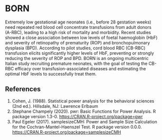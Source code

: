 # BORN
Extremely low gestational age neonates (i.e., before 28 gestation weeks) need repeated red blood cell concentrate transfusions from adult donors (A-RBC), leading to a high risk of mortality and morbidity. Recent studies showed a close association between low levels of foetal haemoglobin (HbF) and severity of retinopathy of prematurity (ROP) and bronchopulmonary dysplasia (BPD). According to pilot studies, cord blood RBC (CB-RBC) transfusion elicits significantly higher levels of HbF, preventing or strongly reducing the severity of ROP and BPD. BORN is an ongoing multicentric Italian study recruiting premature neonates, with the goal of testing the CB-RBC efficacy over transfusion-associated diseases and estimating the optimal HbF levels to successfully treat them.

## References
1.	Cohen, J. (1988).  Statistical power analysis for the behavioral sciences (2nd ed.). Hillsdale, NJ: Lawrence Erlbaum
2.	Stephane Champely (2020). pwr: Basic Functions for Power Analysis. R package version 1.3-0. https://CRAN.R-project.org/package=pwr
3.	Paul Egeler (2017). samplesizeCMH: Power and Sample Size Calculation for the Cochran-Mantel-Haenszel Test. R package version 0.0.0. https://CRAN.R-project.org/package=samplesizeCMH
